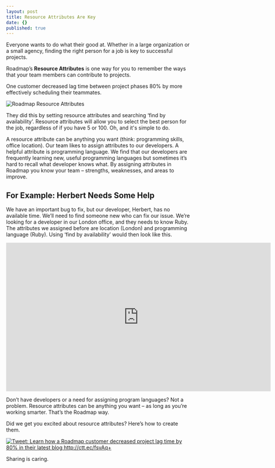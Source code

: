```yaml
---
layout: post
title: Resource Attributes Are Key
date: {}
published: true
---
```



Everyone wants to do what their good at. Whether in a large organization or a small agency, finding the right person for a job is key to successful projects.

Roadmap’s **Resource Attributes** is one way for you to remember the ways that your team members can contribute to projects.

One customer decreased lag time between project phases 80% by more effectively scheduling their teammates. 
 
![Roadmap Resource Attributes ]({{site.baseurl}}/images/media/roadmap-impact-of-resource-attributes.png)
 
They did this by setting resource attributes and searching ‘find by availability’. Resource attributes will allow you to select the best person for the job, regardless of if you have 5 or 100. Oh, and it's simple to do.
 
A resource attribute can be anything you want (think: programming skills, office location). Our team likes to assign attributes to our developers. A helpful attribute is programming language. We find that our developers are frequently learning new, useful programming languages but sometimes it’s hard to recall what developer knows what. By assigning attributes in Roadmap you know your team –
strengths, weaknesses, and areas to improve.
 
## For Example: Herbert Needs Some Help

We have an important bug to fix, but our developer, Herbert, has no available time. We’ll need to find someone new who can fix our issue. We’re looking for a developer in our London office, and they needs to know Ruby. The attributes we assigned before are location (London) and programming language (Ruby). Using ‘find by availability’ would then look like this.
 
<iframe src="https://player.vimeo.com/video/133189445" width="720" height="404" frameborder="0" webkitallowfullscreen mozallowfullscreen allowfullscreen></iframe>
 
Don’t have developers or a need for assigning program languages? Not a problem. Resource attributes can be anything you want – as long as you’re working smarter. That’s the Roadmap way.
 
Did we get you excited about resource attributes? Here’s how to create them.

<a href="http://ctt.ec/fsvAq"><img src="http://clicktotweet.com/img/tweet-graphic-trans.png" alt="Tweet: Learn how a Roadmap customer decreased project lag time by 80% in their latest blog http://ctt.ec/fsvAq+" /></a>
 
Sharing is caring.
